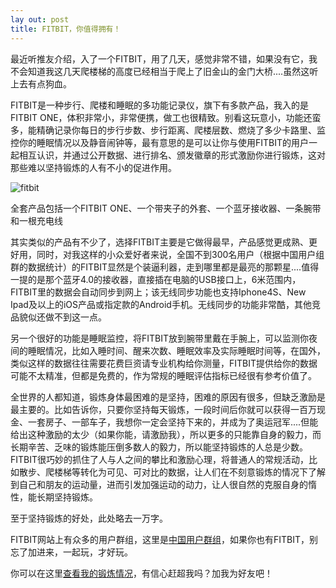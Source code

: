 ```yaml
---
lay out: post
title: FITBIT，你值得拥有！
---
```


最近听推友介绍，入了一个FITBIT，用了几天，感觉非常不错，如果没有它，我不会知道我这几天爬楼梯的高度已经相当于爬上了旧金山的金门大桥....虽然这听上去有点狗血。

FITBIT是一种步行、爬楼和睡眠的多功能记录仪，旗下有多款产品，我入的是FITBIT ONE，体积非常小，非常便携，做工也很精致。别看这玩意小，功能还蛮多，能精确记录你每日的步行步数、步行距离、爬楼层数、燃烧了多少卡路里、监控你的睡眠情况以及静音闹钟等，最有意思的是可以让你与使用FITBIT的用户一起相互认识，并通过公开数据、进行排名、颁发徽章的形式激励你进行锻炼，这对那些难以坚持锻炼的人有不小的促进作用。

![fitbit](https://c2.staticflickr.com/6/5602/31386913520_44a5e4806c_o.jpg)

全套产品包括一个FITBIT ONE、一个带夹子的外套、一个蓝牙接收器、一条腕带和一根充电线

其实类似的产品有不少了，选择FITBIT主要是它做得最早，产品感觉更成熟、更好用，同时，对我这样的小众爱好者来说，全国不到300名用户（根据中国用户组群的数据统计）的FITBIT显然是个装逼利器，走到哪里都是最亮的那颗星....值得一提的是那个蓝牙4.0的接收器，直接插在电脑的USB接口上，6米范围内，FITBIT里的数据会自动同步到网上；该无线同步功能也支持Iphone4S、New Ipad及以上的iOS产品或指定款的Android手机。无线同步的功能非常酷，其他竞品貌似还做不到这一点。

另一个很好的功能是睡眠监控，将FITBIT放到腕带里戴在手腕上，可以监测你夜间的睡眠情况，比如入睡时间、醒来次数、睡眠效率及实际睡眠时间等，在国外，类似这样的数据往往需要花费巨资请专业机构给你测量，FITBIT提供给你的数据可能不太精准，但都是免费的，作为常规的睡眠评估指标已经很有参考价值了。

全世界的人都知道，锻炼身体最困难的是坚持，困难的原因有很多，但缺乏激励是最主要的。比如告诉你，只要你坚持每天锻炼，一段时间后你就可以获得一百万现金、一套房子、一部车子，我想你一定会坚持下来的，并成为了奥运冠军....但能给出这种激励的太少（如果你能，请激励我），所以更多的只能靠自身的毅力，而长期辛苦、乏味的锻炼能压倒多数人的毅力，所以能坚持锻炼的人总是少数。FITBIT很巧妙的抓住了人与人之间的攀比和激励心理，将普通人的常规活动，比如散步、爬楼梯等转化为可见、可对比的数据，让人们在不刻意锻炼的情况下了解到自己和朋友的运动量，进而引发加强运动的动力，让人很自然的克服自身的惰性，能长期坚持锻炼。

至于坚持锻炼的好处，此处略去一万字。

FITBIT网站上有众多的用户群组，这里是[中国用户群组](http://www.fitbit.com/group/229BXW)，如果你也有FITBIT，别忘了加进来，一起玩，才好玩。

你可以在这里[查看我的锻炼情况](http://www.fitbit.com/user/25MM36)，有信心赶超我吗？加我为好友吧！
